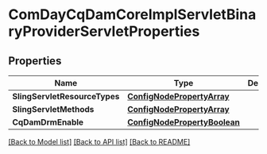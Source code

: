 # ComDayCqDamCoreImplServletBinaryProviderServletProperties

## Properties
Name | Type | Description | Notes
------------ | ------------- | ------------- | -------------
**SlingServletResourceTypes** | [**ConfigNodePropertyArray**](configNodePropertyArray.md) |  | [optional] 
**SlingServletMethods** | [**ConfigNodePropertyArray**](configNodePropertyArray.md) |  | [optional] 
**CqDamDrmEnable** | [**ConfigNodePropertyBoolean**](configNodePropertyBoolean.md) |  | [optional] 

[[Back to Model list]](../README.md#documentation-for-models) [[Back to API list]](../README.md#documentation-for-api-endpoints) [[Back to README]](../README.md)



